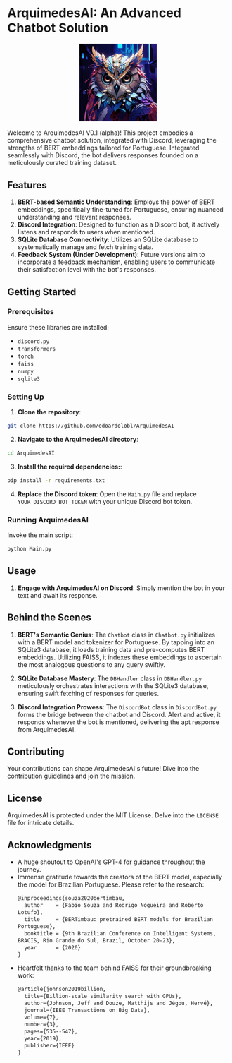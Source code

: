 
# ArquimedesAI: An Advanced Chatbot Solution

<p align="center">
  <img src="assets/arquimedesai.jpg" alt="ArquimedesAI Logo" title="ArquimedesAI" width="35%" height="35%">
</p>

Welcome to ArquimedesAI V0.1 (alpha)! This project embodies a comprehensive chatbot solution, integrated with Discord, leveraging the strengths of BERT embeddings tailored for Portuguese. Integrated seamlessly with Discord, the bot delivers responses founded on a meticulously curated training dataset.

## Features

1. **BERT-based Semantic Understanding**: Employs the power of BERT embeddings, specifically fine-tuned for Portuguese, ensuring nuanced understanding and relevant responses.
2. **Discord Integration**: Designed to function as a Discord bot, it actively listens and responds to users when mentioned.
3. **SQLite Database Connectivity**: Utilizes an SQLite database to systematically manage and fetch training data.
4. **Feedback System (Under Development)**: Future versions aim to incorporate a feedback mechanism, enabling users to communicate their satisfaction level with the bot's responses.

## Getting Started

### Prerequisites

Ensure these libraries are installed:
- `discord.py`
- `transformers`
- `torch`
- `faiss`
- `numpy`
- `sqlite3`

### Setting Up

1. **Clone the repository**:
```bash
git clone https://github.com/edoardolobl/ArquimedesAI
```

2. **Navigate to the ArquimedesAI directory**:
```bash
cd ArquimedesAI
```

3. **Install the required dependencies:**:
```bash
pip install -r requirements.txt
```

4. **Replace the Discord token**:
Open the `Main.py` file and replace `YOUR_DISCORD_BOT_TOKEN` with your unique Discord bot token.

### Running ArquimedesAI

Invoke the main script:
```bash
python Main.py
```

## Usage

1. **Engage with ArquimedesAI on Discord**:
Simply mention the bot in your text and await its response.

## Behind the Scenes

1. **BERT's Semantic Genius**: The `Chatbot` class in `Chatbot.py` initializes with a BERT model and tokenizer for Portuguese. By tapping into an SQLite3 database, it loads training data and pre-computes BERT embeddings. Utilizing FAISS, it indexes these embeddings to ascertain the most analogous questions to any query swiftly.

2. **SQLite Database Mastery**: The `DBHandler` class in `DBHandler.py` meticulously orchestrates interactions with the SQLite3 database, ensuring swift fetching of responses for queries.

3. **Discord Integration Prowess**: The `DiscordBot` class in `DiscordBot.py` forms the bridge between the chatbot and Discord. Alert and active, it responds whenever the bot is mentioned, delivering the apt response from ArquimedesAI.

## Contributing

Your contributions can shape ArquimedesAI's future! Dive into the contribution guidelines and join the mission.

## License

ArquimedesAI is protected under the MIT License. Delve into the `LICENSE` file for intricate details.

## Acknowledgments

- A huge shoutout to OpenAI's GPT-4 for guidance throughout the journey.
- Immense gratitude towards the creators of the BERT model, especially the model for Brazilian Portuguese. Please refer to the research: 
  ```
  @inproceedings{souza2020bertimbau,
    author    = {Fábio Souza and Rodrigo Nogueira and Roberto Lotufo},
    title     = {BERTimbau: pretrained BERT models for Brazilian Portuguese},
    booktitle = {9th Brazilian Conference on Intelligent Systems, BRACIS, Rio Grande do Sul, Brazil, October 20-23},
    year      = {2020}
  }
  ```
- Heartfelt thanks to the team behind FAISS for their groundbreaking work:
  ```
  @article{johnson2019billion,
    title={Billion-scale similarity search with GPUs},
    author={Johnson, Jeff and Douze, Matthijs and Jégou, Hervé},
    journal={IEEE Transactions on Big Data},
    volume={7},
    number={3},
    pages={535--547},
    year={2019},
    publisher={IEEE}
  }
  ```
